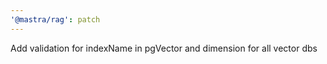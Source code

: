 ```yaml
---
'@mastra/rag': patch
---
```


Add validation for indexName in pgVector and dimension for all vector dbs
